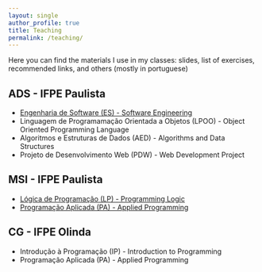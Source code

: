 ```yaml
---
layout: single
author_profile: true
title: Teaching
permalink: /teaching/
---
```


Here you can find the materials I use in my classes: slides, list of exercises, recommended links, and others (mostly in portuguese)

## ADS - IFPE Paulista

- [Engenharia de Software (ES) - Software Engineering](https://brunocartaxo.com/teaching/ifpe/paulista/ads/software-engineering)
- Linguagem de Programamação Orientada a Objetos (LPOO) - Object Oriented Programming Language
- Algoritmos e Estruturas de Dados (AED) - Algorithms and Data Structures
- Projeto de Desenvolvimento Web (PDW) - Web Development Project

## MSI - IFPE Paulista

- [Lógica de Programação (LP) - Programming Logic](https://brunocartaxo.com/teaching/ifpe/paulista/msi/programming-logic)
- [Programação Aplicada (PA) - Applied Programming](https://brunocartaxo.com/teaching/ifpe/paulista/msi/applied-programming)

## CG - IFPE Olinda

- Introdução à Programação (IP) - Introduction to Programming
- Programação Aplicada (PA) - Applied Programming
